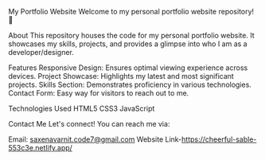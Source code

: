 My Portfolio Website
Welcome to my personal portfolio website repository! 🌟


About
This repository houses the code for my personal portfolio website. It showcases my skills, projects, and provides a glimpse into who I am as a developer/designer.

Features
Responsive Design: Ensures optimal viewing experience across devices.
Project Showcase: Highlights my latest and most significant projects.
Skills Section: Demonstrates proficiency in various technologies.
Contact Form: Easy way for visitors to reach out to me.

Technologies Used
HTML5
CSS3 
JavaScript

Contact Me
Let's connect! You can reach me via:

Email: saxenavarnit.code7@gmail.com
Website Link-https://cheerful-sable-553c3e.netlify.app/
